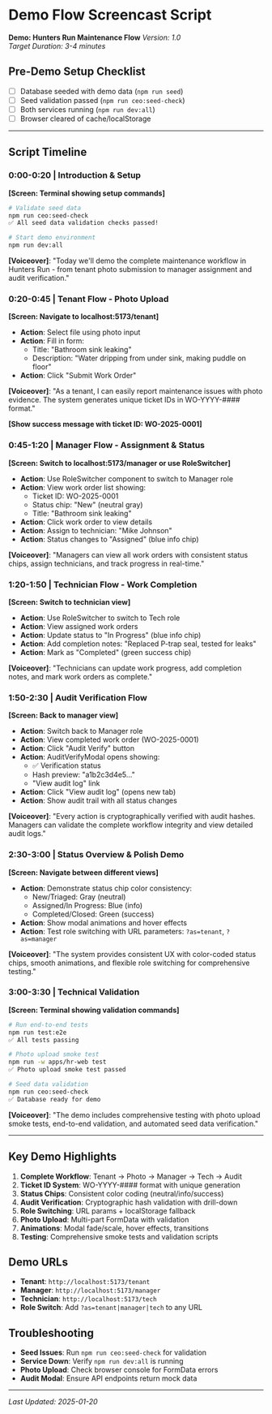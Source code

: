 # Demo Flow Screencast Script

**Demo: Hunters Run Maintenance Flow** 
*Version: 1.0*  
*Target Duration: 3-4 minutes*

## Pre-Demo Setup Checklist
- [ ] Database seeded with demo data (`npm run seed`)
- [ ] Seed validation passed (`npm run ceo:seed-check`)  
- [ ] Both services running (`npm run dev:all`)
- [ ] Browser cleared of cache/localStorage

---

## Script Timeline

### 0:00-0:20 | Introduction & Setup
**[Screen: Terminal showing setup commands]**
```bash
# Validate seed data
npm run ceo:seed-check
✅ All seed data validation checks passed!

# Start demo environment  
npm run dev:all
```

**[Voiceover]**: "Today we'll demo the complete maintenance workflow in Hunters Run - from tenant photo submission to manager assignment and audit verification."

### 0:20-0:45 | Tenant Flow - Photo Upload
**[Screen: Navigate to localhost:5173/tenant]**

- **Action**: Select file using photo input
- **Action**: Fill in form:
  - Title: "Bathroom sink leaking"
  - Description: "Water dripping from under sink, making puddle on floor"
- **Action**: Click "Submit Work Order"

**[Voiceover]**: "As a tenant, I can easily report maintenance issues with photo evidence. The system generates unique ticket IDs in WO-YYYY-#### format."

**[Show success message with ticket ID: WO-2025-0001]**

### 0:45-1:20 | Manager Flow - Assignment & Status
**[Screen: Switch to localhost:5173/manager or use RoleSwitcher]**

- **Action**: Use RoleSwitcher component to switch to Manager role  
- **Action**: View work order list showing:
  - Ticket ID: WO-2025-0001
  - Status chip: "New" (neutral gray)
  - Title: "Bathroom sink leaking"
- **Action**: Click work order to view details
- **Action**: Assign to technician: "Mike Johnson"
- **Action**: Status changes to "Assigned" (blue info chip)

**[Voiceover]**: "Managers can view all work orders with consistent status chips, assign technicians, and track progress in real-time."

### 1:20-1:50 | Technician Flow - Work Completion  
**[Screen: Switch to technician view]**

- **Action**: Use RoleSwitcher to switch to Tech role
- **Action**: View assigned work orders
- **Action**: Update status to "In Progress" (blue info chip)
- **Action**: Add completion notes: "Replaced P-trap seal, tested for leaks"
- **Action**: Mark as "Completed" (green success chip)

**[Voiceover]**: "Technicians can update work progress, add completion notes, and mark work orders as complete."

### 1:50-2:30 | Audit Verification Flow
**[Screen: Back to manager view]**

- **Action**: Switch back to Manager role  
- **Action**: View completed work order (WO-2025-0001)
- **Action**: Click "Audit Verify" button
- **Action**: AuditVerifyModal opens showing:
  - ✅ Verification status
  - Hash preview: "a1b2c3d4e5..."
  - "View audit log" link
- **Action**: Click "View audit log" (opens new tab)
- **Action**: Show audit trail with all status changes

**[Voiceover]**: "Every action is cryptographically verified with audit hashes. Managers can validate the complete workflow integrity and view detailed audit logs."

### 2:30-3:00 | Status Overview & Polish Demo
**[Screen: Navigate between different views]**

- **Action**: Demonstrate status chip color consistency:
  - New/Triaged: Gray (neutral)
  - Assigned/In Progress: Blue (info)  
  - Completed/Closed: Green (success)
- **Action**: Show modal animations and hover effects
- **Action**: Test role switching with URL parameters: `?as=tenant`, `?as=manager`

**[Voiceover]**: "The system provides consistent UX with color-coded status chips, smooth animations, and flexible role switching for comprehensive testing."

### 3:00-3:30 | Technical Validation
**[Screen: Terminal showing validation commands]**

```bash
# Run end-to-end tests
npm run test:e2e
✅ All tests passing

# Photo upload smoke test  
npm run -w apps/hr-web test
✅ Photo upload smoke test passed

# Seed data validation
npm run ceo:seed-check  
✅ Database ready for demo
```

**[Voiceover]**: "The demo includes comprehensive testing with photo upload smoke tests, end-to-end validation, and automated seed data verification."

---

## Key Demo Highlights

1. **Complete Workflow**: Tenant → Photo → Manager → Tech → Audit  
2. **Ticket ID System**: WO-YYYY-#### format with unique generation
3. **Status Chips**: Consistent color coding (neutral/info/success)
4. **Audit Verification**: Cryptographic hash validation with drill-down
5. **Role Switching**: URL params + localStorage fallback  
6. **Photo Upload**: Multi-part FormData with validation
7. **Animations**: Modal fade/scale, hover effects, transitions
8. **Testing**: Comprehensive smoke tests and validation scripts

## Demo URLs
- **Tenant**: `http://localhost:5173/tenant`
- **Manager**: `http://localhost:5173/manager`  
- **Technician**: `http://localhost:5173/tech`
- **Role Switch**: Add `?as=tenant|manager|tech` to any URL

## Troubleshooting
- **Seed Issues**: Run `npm run ceo:seed-check` for validation
- **Service Down**: Verify `npm run dev:all` is running
- **Photo Upload**: Check browser console for FormData errors
- **Audit Modal**: Ensure API endpoints return mock data

---
*Last Updated: 2025-01-20*